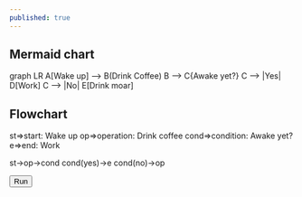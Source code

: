 ```yaml
---
published: true
---
```

## Mermaid chart

<div class="mermaid">
  graph LR
  A[Wake up] --> B(Drink Coffee)
	B --> C{Awake yet?}
	C --> |Yes| D[Work]
	C --> |No| E[Drink moar]
</div>

## Flowchart
<div id="code">
st=>start: Wake up
op=>operation: Drink coffee
cond=>condition: Awake yet?
e=>end: Work

st->op->cond
cond(yes)->e
cond(no)->op
</div>
<div><button id="run" type="button">Run</button></div>
<div id="canvas"></div>